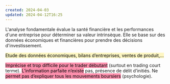 ```yaml
---
created: 2024-04-03
updated: 2024-04-12T16:25
---
```

L'analyse fondamentale évalue la santé financière et les performances d'une entreprise pour déterminer sa valeur intrinsèque. Elle se base sur des données économiques et financières pour prendre des décisions d'investissement.






<mark style="background: #FFF3A3A6;">Etude des données économiques, bilans d’entreprises, ventes de produit,…</mark>

<mark style="background: #FF5582A6;">Imprécise et trop difficile pour le trader débutant</mark> (surtout en trading court terme).
<mark style="background: #FF5582A6;">L’information parfaite n’existe</mark> pas, présence de délit d’initiés.
Ne <mark style="background: #FF5582A6;">permet pas d’expliquer tous les mouvements boursiers</mark> (psychologie).